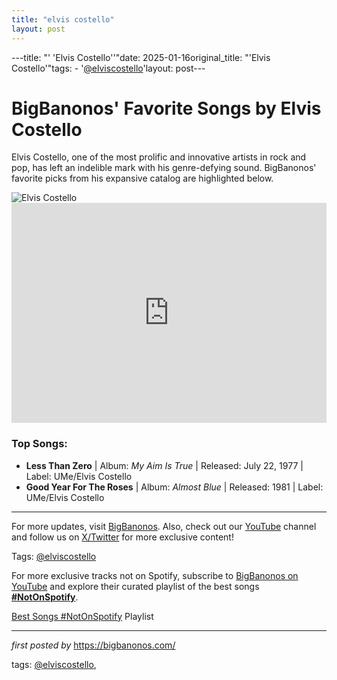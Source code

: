 ```yaml
---
title: "elvis costello"
layout: post
---
```

---title: "' 'Elvis Costello''"date: 2025-01-16original_title: "'Elvis Costello'"tags:  - '[@elviscostello](/tags/elviscostello/)'layout: post---<!-- Title of the Post --><h1>BigBanonos' Favorite Songs by Elvis Costello</h1> <!-- Introductory Text --><p>Elvis Costello, one of the most prolific and innovative artists in rock and pop, has left an indelible mark with his genre-defying sound. BigBanonos' favorite picks from his expansive catalog are highlighted below.</p> <!-- Featured Image --><div> <img src="https://i.scdn.co/image/ab67616d0000b273008a93d976cfd5a76ba06b9b" alt="Elvis Costello"></div> <!-- Spotify Embed --><div> <iframe src="https://open.spotify.com/embed/playlist/4szxjyjuLzhBiEbruJHOZL?utm_source=generator" width="100%" height="352" frameBorder="0" allowfullscreen="" allow="autoplay; clipboard-write; encrypted-media; fullscreen; picture-in-picture" loading="lazy"></iframe></div> <!-- Song Information --><h3>Top Songs:</h3><ul> <li><strong>Less Than Zero</strong> | Album: <em>My Aim Is True</em> | Released: July 22, 1977 | Label: UMe/Elvis Costello</li> <li><strong>Good Year For The Roses</strong> | Album: <em>Almost Blue</em> | Released: 1981 | Label: UMe/Elvis Costello</li></ul> <!-- Footer Links --><hr /><p>For more updates, visit <a href="https://bigbanonos.com/" target="_blank">BigBanonos</a>. Also, check out our <a href="https://www.youtube.com/[@BigBanonos](/tags/BigBanonos/)" target="_blank">YouTube</a> channel and follow us on <a href="https://x.com/bigbanonos" target="_blank">X/Twitter</a> for more exclusive content!</p> <!-- Tags --><p>Tags: [@elviscostello](/tags/elviscostello/)</p><!--Subscribe and Playlist Links--><div>    <p>For more exclusive tracks not on Spotify, subscribe to <a href="https://www.youtube.com/[@BigBanonos](/tags/BigBanonos/)" target="_blank">BigBanonos on YouTube</a> and explore their curated playlist of the best songs <strong>[#NotOnSpotify](/tags/NotOnSpotify/)</strong>.</p>    <p><a href="https://www.youtube.com/playlist?list=PLtuNtuTatqI0kFahUCbtbfenC_ET5O_tr" target="_blank">Best Songs [#NotOnSpotify](/tags/NotOnSpotify/) Playlist<br /></a></p></div><hr /><p><em>first posted by</em> <a href="https://bigbanonos.com/" rel="noopener" target="_new">https://bigbanonos.com/</a></p><p>tags: [@elviscostello](/tags/elviscostello/),</p>
